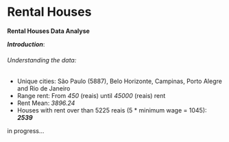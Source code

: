 # Rental Houses # 

**Rental Houses Data Analyse**

***Introduction***: 
###### *Understanding the data:*

* Unique cities: São Paulo (5887), Belo Horizonte, Campinas, Porto Alegre and Rio de Janeiro
* Range rent: From *450* (reais) until *45000* (reais) rent
* Rent Mean: *3896.24*
* Houses with rent over than 5225 reais (5 * minimum wage = 1045): ***2539***


in progress... 
